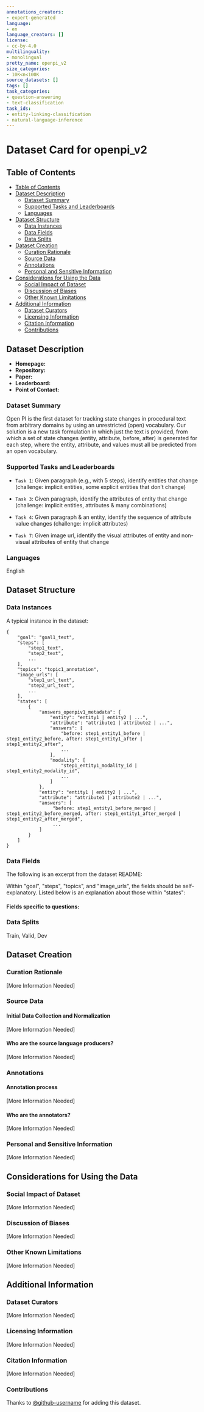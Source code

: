 ```yaml
---
annotations_creators:
- expert-generated
language:
- en
language_creators: []
license:
- cc-by-4.0
multilinguality:
- monolingual
pretty_name: openpi_v2
size_categories:
- 10K<n<100K
source_datasets: []
tags: []
task_categories:
- question-answering
- text-classification
task_ids:
- entity-linking-classification
- natural-language-inference
---
```


# Dataset Card for openpi_v2

## Table of Contents
- [Table of Contents](#table-of-contents)
- [Dataset Description](#dataset-description)
  - [Dataset Summary](#dataset-summary)
  - [Supported Tasks and Leaderboards](#supported-tasks-and-leaderboards)
  - [Languages](#languages)
- [Dataset Structure](#dataset-structure)
  - [Data Instances](#data-instances)
  - [Data Fields](#data-fields)
  - [Data Splits](#data-splits)
- [Dataset Creation](#dataset-creation)
  - [Curation Rationale](#curation-rationale)
  - [Source Data](#source-data)
  - [Annotations](#annotations)
  - [Personal and Sensitive Information](#personal-and-sensitive-information)
- [Considerations for Using the Data](#considerations-for-using-the-data)
  - [Social Impact of Dataset](#social-impact-of-dataset)
  - [Discussion of Biases](#discussion-of-biases)
  - [Other Known Limitations](#other-known-limitations)
- [Additional Information](#additional-information)
  - [Dataset Curators](#dataset-curators)
  - [Licensing Information](#licensing-information)
  - [Citation Information](#citation-information)
  - [Contributions](#contributions)

## Dataset Description

- **Homepage:**
- **Repository:**
- **Paper:**
- **Leaderboard:**
- **Point of Contact:**

### Dataset Summary

Open PI is the first dataset for tracking state changes in procedural text from arbitrary domains by using an unrestricted (open) vocabulary. Our solution is a new task formulation in which just the text is provided, from which a set of state changes (entity, attribute, before, after) is generated for each step, where the entity, attribute, and values must all be predicted from an open vocabulary.

### Supported Tasks and Leaderboards

-    `Task 1`: Given paragraph (e.g., with 5 steps), identify entities that change (challenge: implicit entities, some explicit entities that don’t change)     

-    `Task 3`: Given paragraph, identify the attributes of entity that change (challenge: implicit entities, attributes & many combinations) 

-    `Task 4`: Given paragraph & an entity, identify the sequence of attribute value changes (challenge: implicit attributes) 

-    `Task 7`: Given image url, identify the visual attributes of entity and non-visual attributes of entity that change

### Languages

English

## Dataset Structure

### Data Instances

A typical instance in the dataset:

```
{
    "goal": "goal1_text",
    "steps": [
        "step1_text",
        "step2_text",
        ...
    ],
    "topics": "topic1_annotation",
    "image_urls": [
        "step1_url_text",
        "step2_url_text",
        ...
    ],
    "states": [
        {
            "answers_openpiv1_metadata": {
                "entity": "entity1 | entity2 | ...",
                "attribute": "attribute1 | attribute2 | ...",
                "answers": [
                    "before: step1_entity1_before | step1_entity2_before, after: step1_entity1_after | step1_entity2_after",
                    ...
                ],
                "modality": [
                    "step1_entity1_modality_id | step1_entity2_modality_id",
                    ...
                ]
            },
            "entity": "entity1 | entity2 | ...",
            "attribute": "attribute1 | attribute2 | ...",
            "answers": [
                 "before: step1_entity1_before_merged | step1_entity2_before_merged, after: step1_entity1_after_merged | step1_entity2_after_merged",
                 ...
            ]
        }
    ]
}
```

### Data Fields

The following is an excerpt from the dataset README:

Within "goal", "steps", "topics", and "image_urls", the fields should be self-explanatory. Listed below is an explanation about those within "states": 

#### Fields specific to questions:

### Data Splits

Train, Valid, Dev

## Dataset Creation

### Curation Rationale

[More Information Needed]

### Source Data

#### Initial Data Collection and Normalization

[More Information Needed]

#### Who are the source language producers?

[More Information Needed]

### Annotations

#### Annotation process

[More Information Needed]

#### Who are the annotators?

[More Information Needed]

### Personal and Sensitive Information

[More Information Needed]

## Considerations for Using the Data

### Social Impact of Dataset

[More Information Needed]

### Discussion of Biases

[More Information Needed]

### Other Known Limitations

[More Information Needed]

## Additional Information

### Dataset Curators

[More Information Needed]

### Licensing Information

[More Information Needed]

### Citation Information

[More Information Needed]

### Contributions

Thanks to [@github-username](https://github.com/<github-username>) for adding this dataset.